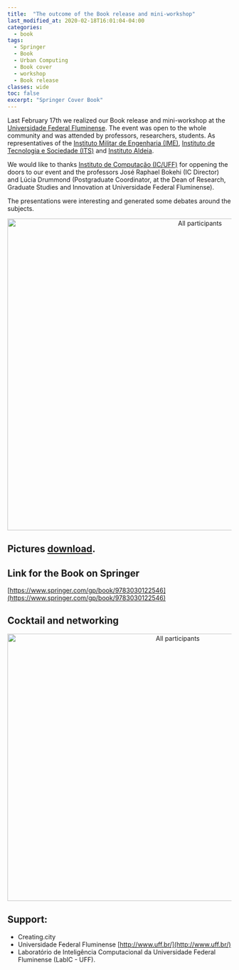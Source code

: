 ```yaml
---
title:  "The outcome of the Book release and mini-workshop"
last_modified_at: 2020-02-18T16:01:04-04:00
categories:
  - book
tags:
  - Springer
  - Book
  - Urban Computing
  - Book cover
  - workshop
  - Book release
classes: wide  
toc: false
excerpt: "Springer Cover Book"
---
```


Last February 17th we realized our Book release and mini-workshop at the [Universidade Federal Fluminense](http://www.uff.br/).
The event was open to the whole community and was attended by professors,  researchers, students.
As representatives of the [Instituto Militar de Engenharia (IME)](http://www.eb.mil.br/web/ingresso/ime),  [Instituto de Tecnologia e Sociedade (ITS)](https://itsrio.org/en/en-home/) and [Instituto Aldeia](https://institutoaldeia.com.br/).

We would like to thanks [Instituto de Computação (IC/UFF)](http://www.ic.uff.br/index.php/pt/) for oppening the doors to our event and the professors José Raphael Bokehi (IC Director) and Lúcia Drummond (Postgraduate Coordinator, at the Dean of Research, Graduate Studies and Innovation at Universidade Federal Fluminense).

The presentations were interesting and generated some debates around the subjects.


<center>
<img src="/assets/images/2020_02_workshoppictures/todosfinal.jpg" alt="All participants"
	title="All Participants" width="850" height="700" />
</center>



## Pictures [download](https://photos.app.goo.gl/ZcD1HzyBZDvgZWJK7).


## Link for the Book on Springer

[https://www.springer.com/gp/book/9783030122546](https://www.springer.com/gp/book/9783030122546)

## Cocktail and networking

<center>
<img src="/assets/images/2020_02_workshoppictures/Coquetel.jpg" alt="All participants"
	title="All Participants" width="750" height="600" />
</center>


## Support:
- Creating.city
- Universidade Federal Fluminense [http://www.uff.br/](http://www.uff.br/)
- Laboratório de Inteligência Computacional da Universidade Federal Fluminense (LabIC - UFF).
